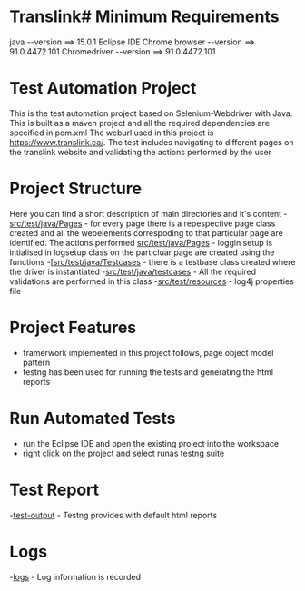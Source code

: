 # Translink# Minimum Requirements
java --version ==> 15.0.1
Eclipse IDE
Chrome browser --version ==> 91.0.4472.101
Chromedriver --version ==> 91.0.4472.101


# Test Automation Project

This is the test automation project based on Selenium-Webdriver with Java. This is built as a maven project and all the required dependencies are specified in pom.xml
The weburl used in this project is https://www.translink.ca/. The test includes navigating to different pages on the translink website 
and validating the actions performed by the user  


# Project Structure
Here you can find a short description of main directories and it's content
-[src/test/java/Pages](*pages) - for every page there is a repespective page class created and all 
the webelements correspoding to that particular page are identified. The actions performed
[src/test/java/Pages](logsetup) - loggin setup is intialised in logsetup class 
on the particluar page are created using the functions
-[[src/test/java/Testcases](testbase) - there is a testbase class created where the driver is instantiated 
-[src/test/java/testcases](testscenario) - All the required validations are performed in this class 
-[src/test/resources](*properties) - log4j properties file 


# Project Features
- framerwork implemented in this project follows, page object model pattern
- testng has been used for running the tests and generating the html reports 


# Run Automated Tests
- run the Eclipse IDE and open the existing project into the workspace 
- right click on the project and select runas testng suite 

# Test Report
-[test-output](index.html) - Testng provides with default html reports 

# Logs
-[logs](Mylog.log) -  Log information is recorded





